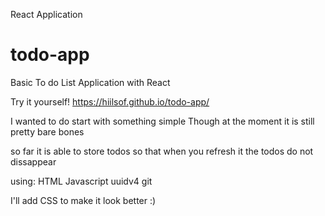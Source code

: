 React Application 

# todo-app
Basic To do List Application with React

Try it yourself!
https://hiilsof.github.io/todo-app/

I wanted to do start with something simple
Though at the moment it is still pretty bare bones

so far it is able to store todos so that when you refresh it the todos do not dissappear

using:
HTML
Javascript
uuidv4
git

I'll add CSS to make it look better :)
